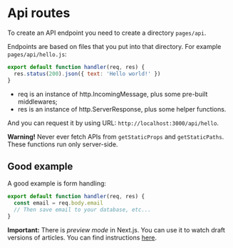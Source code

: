 # Api routes

To create an API endpoint you need to create a directory `pages/api`. 

Endpoints are based on files that you put into that directory. For example `pages/api/hello.js`:

```js
export default function handler(req, res) {
  res.status(200).json({ text: 'Hello world!' })
}
```

* req is an instance of http.IncomingMessage, plus some pre-built middlewares;
* res is an instance of http.ServerResponse, plus some helper functions.

And you can request it by using URL: `http://localhost:3000/api/hello`.

__Warning!__ Never ever fetch APIs from `getStaticProps` and `getStaticPaths`. These functions run only server-side. 

## Good example

A good example is form handling:

```js
export default function handler(req, res) {
  const email = req.body.email
  // Then save email to your database, etc...
}
```

__Important:__ There is _preview mode_ in Next.js. You can use it to watch draft versions of articles. You can find instructions [here](https://nextjs.org/docs/advanced-features/preview-mode).